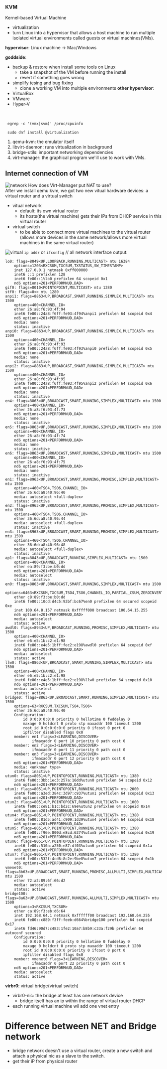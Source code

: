 ### KVM
Kernel-based Virtual Machine
- virtualization 
- turn Linux into a hypervisor that allows a host machine to run multiple isolated virtual environments called guests or virtual machines(VMs).

**hypervisor**: Linux machine -> Mac/Windows  

**goddside**: 
- backup & restore when install some tools on Linux
    - take a snapshot of the VM before running the install
    - revert if something goes wrong
- simplify tesing and bug fixing
    - clone a working VM into multiple environments 
**other hypervisor**:
- VirtualBox
- VMware
- Hyper-V  

<br></br>
``` egrep -c '(vmx|svm)' /proc/cpuinfo```  

``` sudo dnf install @virtualization```

1. qemu-kvm: the emulator itself
2. libvirt-daemon: runs virtualization in background
3. bridge-utils: important networking dependencies
4. virt-manager: the graphical program we'ill use to work with VMs.

## Internet connection of VM
![network](network.png)
How does Virt-Manager put NAT to use?  
After we install qemu kvm, we got two new vitual hardware devices: a virtual router and a virtual switch
- vitual network
    - default: its own virtual router 
    - its hosts(the virtual machine) gets their IPs from DHCP service in this virtual router 
- virtual switch
    - to be able to connect more virtual machines to the virtual router  (allows more devices in the same network/allows more virtual machines in the same virtual router)  

![virtual](virtual.png)
```ip addr``` or ```ifconfig```  // all network interface
output:  
```
lo0: flags=8049<UP,LOOPBACK,RUNNING,MULTICAST> mtu 16384
	options=1203<RXCSUM,TXCSUM,TXSTATUS,SW_TIMESTAMP>
	inet 127.0.0.1 netmask 0xff000000 
	inet6 ::1 prefixlen 128 
	inet6 fe80::1%lo0 prefixlen 64 scopeid 0x1 
	nd6 options=201<PERFORMNUD,DAD>
gif0: flags=8010<POINTOPOINT,MULTICAST> mtu 1280
stf0: flags=0<> mtu 1280
anpi1: flags=8863<UP,BROADCAST,SMART,RUNNING,SIMPLEX,MULTICAST> mtu 1500
	options=400<CHANNEL_IO>
	ether 26:a8:f6:93:4f:94 
	inet6 fe80::24a8:f6ff:fe93:4f94%anpi1 prefixlen 64 scopeid 0x4 
	nd6 options=201<PERFORMNUD,DAD>
	media: none
	status: inactive
anpi0: flags=8863<UP,BROADCAST,SMART,RUNNING,SIMPLEX,MULTICAST> mtu 1500
	options=400<CHANNEL_IO>
	ether 26:a8:f6:93:4f:93 
	inet6 fe80::24a8:f6ff:fe93:4f93%anpi0 prefixlen 64 scopeid 0x5 
	nd6 options=201<PERFORMNUD,DAD>
	media: none
	status: inactive
anpi2: flags=8863<UP,BROADCAST,SMART,RUNNING,SIMPLEX,MULTICAST> mtu 1500
	options=400<CHANNEL_IO>
	ether 26:a8:f6:93:4f:95 
	inet6 fe80::24a8:f6ff:fe93:4f95%anpi2 prefixlen 64 scopeid 0x6 
	nd6 options=201<PERFORMNUD,DAD>
	media: none
	status: inactive
en4: flags=8863<UP,BROADCAST,SMART,RUNNING,SIMPLEX,MULTICAST> mtu 1500
	options=400<CHANNEL_IO>
	ether 26:a8:f6:93:4f:73 
	nd6 options=201<PERFORMNUD,DAD>
	media: none
	status: inactive
en5: flags=8863<UP,BROADCAST,SMART,RUNNING,SIMPLEX,MULTICAST> mtu 1500
	options=400<CHANNEL_IO>
	ether 26:a8:f6:93:4f:74 
	nd6 options=201<PERFORMNUD,DAD>
	media: none
	status: inactive
en6: flags=8863<UP,BROADCAST,SMART,RUNNING,SIMPLEX,MULTICAST> mtu 1500
	options=400<CHANNEL_IO>
	ether 26:a8:f6:93:4f:75 
	nd6 options=201<PERFORMNUD,DAD>
	media: none
	status: inactive
en1: flags=8963<UP,BROADCAST,SMART,RUNNING,PROMISC,SIMPLEX,MULTICAST> mtu 1500
	options=460<TSO4,TSO6,CHANNEL_IO>
	ether 36:6d:a8:40:96:40 
	media: autoselect <full-duplex>
	status: inactive
en2: flags=8963<UP,BROADCAST,SMART,RUNNING,PROMISC,SIMPLEX,MULTICAST> mtu 1500
	options=460<TSO4,TSO6,CHANNEL_IO>
	ether 36:6d:a8:40:96:44 
	media: autoselect <full-duplex>
	status: inactive
en3: flags=8963<UP,BROADCAST,SMART,RUNNING,PROMISC,SIMPLEX,MULTICAST> mtu 1500
	options=460<TSO4,TSO6,CHANNEL_IO>
	ether 36:6d:a8:40:96:48 
	media: autoselect <full-duplex>
	status: inactive
ap1: flags=8843<UP,BROADCAST,RUNNING,SIMPLEX,MULTICAST> mtu 1500
	options=400<CHANNEL_IO>
	ether ea:89:f3:be:b0:dd 
	nd6 options=201<PERFORMNUD,DAD>
	media: autoselect
	status: inactive
en0: flags=8863<UP,BROADCAST,SMART,RUNNING,SIMPLEX,MULTICAST> mtu 1500
	options=6463<RXCSUM,TXCSUM,TSO4,TSO6,CHANNEL_IO,PARTIAL_CSUM,ZEROINVERT_CSUM>
	ether c8:89:f3:be:b0:dd 
	inet6 fe80::10cd:d4c5:92bf:bc67%en0 prefixlen 64 secured scopeid 0xe 
	inet 100.64.8.157 netmask 0xfffff000 broadcast 100.64.15.255
	nd6 options=201<PERFORMNUD,DAD>
	media: autoselect
	status: active
awdl0: flags=8943<UP,BROADCAST,RUNNING,PROMISC,SIMPLEX,MULTICAST> mtu 1500
	options=400<CHANNEL_IO>
	ether e6:e5:1b:c2:e1:98 
	inet6 fe80::e4e5:1bff:fec2:e198%awdl0 prefixlen 64 scopeid 0xf 
	nd6 options=201<PERFORMNUD,DAD>
	media: autoselect
	status: active
llw0: flags=8863<UP,BROADCAST,SMART,RUNNING,SIMPLEX,MULTICAST> mtu 1500
	options=400<CHANNEL_IO>
	ether e6:e5:1b:c2:e1:98 
	inet6 fe80::e4e5:1bff:fec2:e198%llw0 prefixlen 64 scopeid 0x10 
	nd6 options=201<PERFORMNUD,DAD>
	media: autoselect
	status: active
bridge0: flags=8863<UP,BROADCAST,SMART,RUNNING,SIMPLEX,MULTICAST> mtu 1500
	options=63<RXCSUM,TXCSUM,TSO4,TSO6>
	ether 36:6d:a8:40:96:40 
	Configuration:
		id 0:0:0:0:0:0 priority 0 hellotime 0 fwddelay 0
		maxage 0 holdcnt 0 proto stp maxaddr 100 timeout 1200
		root id 0:0:0:0:0:0 priority 0 ifcost 0 port 0
		ipfilter disabled flags 0x0
	member: en1 flags=3<LEARNING,DISCOVER>
	        ifmaxaddr 0 port 10 priority 0 path cost 0
	member: en2 flags=3<LEARNING,DISCOVER>
	        ifmaxaddr 0 port 11 priority 0 path cost 0
	member: en3 flags=3<LEARNING,DISCOVER>
	        ifmaxaddr 0 port 12 priority 0 path cost 0
	nd6 options=201<PERFORMNUD,DAD>
	media: <unknown type>
	status: inactive
utun0: flags=8051<UP,POINTOPOINT,RUNNING,MULTICAST> mtu 1380
	inet6 fe80::3bb:1ec3:257a:16dd%utun0 prefixlen 64 scopeid 0x12 
	nd6 options=201<PERFORMNUD,DAD>
utun1: flags=8051<UP,POINTOPOINT,RUNNING,MULTICAST> mtu 2000
	inet6 fe80::a3ed:384c:3d97:c937%utun1 prefixlen 64 scopeid 0x13 
	nd6 options=201<PERFORMNUD,DAD>
utun2: flags=8051<UP,POINTOPOINT,RUNNING,MULTICAST> mtu 1000
	inet6 fe80::ce81:b1c:bd2c:69e%utun2 prefixlen 64 scopeid 0x14 
	nd6 options=201<PERFORMNUD,DAD>
utun4: flags=8051<UP,POINTOPOINT,RUNNING,MULTICAST> mtu 1380
	inet6 fe80::81d5:ad41:c909:1d39%utun4 prefixlen 64 scopeid 0x18 
	nd6 options=201<PERFORMNUD,DAD>
utun5: flags=8051<UP,POINTOPOINT,RUNNING,MULTICAST> mtu 1380
	inet6 fe80::f96e:800d:e8cd:6374%utun5 prefixlen 64 scopeid 0x19 
	nd6 options=201<PERFORMNUD,DAD>
utun6: flags=8051<UP,POINTOPOINT,RUNNING,MULTICAST> mtu 1380
	inet6 fe80::510a:a250:e87:df03%utun6 prefixlen 64 scopeid 0x1a 
	nd6 options=201<PERFORMNUD,DAD>
utun7: flags=8051<UP,POINTOPOINT,RUNNING,MULTICAST> mtu 1380
	inet6 fe80::532f:4cd6:8c2e:9be8%utun7 prefixlen 64 scopeid 0x1b 
	nd6 options=201<PERFORMNUD,DAD>
vmenet0: flags=8b63<UP,BROADCAST,SMART,RUNNING,PROMISC,ALLMULTI,SIMPLEX,MULTICAST> mtu 1500
	ether 72:a2:89:6f:66:d2 
	media: autoselect
	status: active
bridge100: flags=8a63<UP,BROADCAST,SMART,RUNNING,ALLMULTI,SIMPLEX,MULTICAST> mtu 1500
	options=3<RXCSUM,TXCSUM>
	ether ca:89:f3:eb:d6:64 
	inet 192.168.64.1 netmask 0xffffff00 broadcast 192.168.64.255
	inet6 fe80::c889:f3ff:feeb:d664%bridge100 prefixlen 64 scopeid 0x17 
	inet6 fd46:90d7:c483:1fe2:10a7:b8b9:c33a:f29b prefixlen 64 autoconf secured 
	Configuration:
		id 0:0:0:0:0:0 priority 0 hellotime 0 fwddelay 0
		maxage 0 holdcnt 0 proto stp maxaddr 100 timeout 1200
		root id 0:0:0:0:0:0 priority 0 ifcost 0 port 0
		ipfilter disabled flags 0x0
	member: vmenet0 flags=3<LEARNING,DISCOVER>
	        ifmaxaddr 0 port 22 priority 0 path cost 0
	nd6 options=201<PERFORMNUD,DAD>
	media: autoselect
	status: active
```

**virbr0**: virtual bridge(virtual switch)
- virbr0-nic: the bridge at least has one network device
    - bridge itself has an ip within the range of virtual router DHCP 
- each running virtual machine wil add one vnet entry

# Difference between NET and Bridge network
- bridge network doesn't use a virtual router, create a new switch and attach a physical nic as a slave to the switch.
- get their iP from physical router
